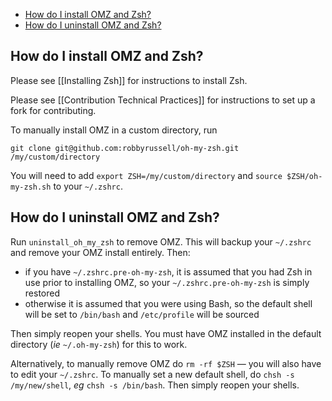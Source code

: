 - [How do I install OMZ and Zsh?](#how-do-i-install-omz-and-zsh)
- [How do I uninstall OMZ and Zsh?](#how-do-i-uninstall-omz-and-zsh)

## How do I install OMZ and Zsh?

Please see [[Installing Zsh]] for instructions to install Zsh.

Please see [[Contribution Technical Practices]] for instructions to set up a fork for contributing.

To manually install OMZ in a custom directory, run

```shell
git clone git@github.com:robbyrussell/oh-my-zsh.git /my/custom/directory
```

You will need to add `export ZSH=/my/custom/directory` and `source $ZSH/oh-my-zsh.sh` to your `~/.zshrc`.

## How do I uninstall OMZ and Zsh?

Run `uninstall_oh_my_zsh` to remove OMZ. This will backup your `~/.zshrc` and remove your OMZ install entirely. Then:
- if you have `~/.zshrc.pre-oh-my-zsh`, it is assumed that you had Zsh in use prior to installing OMZ, so your `~/.zshrc.pre-oh-my-zsh` is simply restored
- otherwise it is assumed that you were using Bash, so the default shell will be set to `/bin/bash` and `/etc/profile` will be sourced

Then simply reopen your shells. You must have OMZ installed in the default directory (_ie_ `~/.oh-my-zsh`) for this to work.

Alternatively, to manually remove OMZ do `rm -rf $ZSH` — you will also have to edit your `~/.zshrc`. To manually set a new default shell, do `chsh -s /my/new/shell`, _eg_ `chsh -s /bin/bash`. Then simply reopen your shells.

